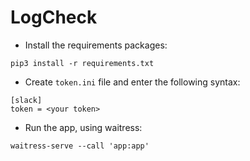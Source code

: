 # LogCheck

+ Install the requirements packages:

`pip3 install -r requirements.txt`

+ Create `token.ini` file and enter the following syntax:
```bazaar
[slack]
token = <your token>
```
+ Run the app, using waitress:
```bazaar
waitress-serve --call 'app:app'
```